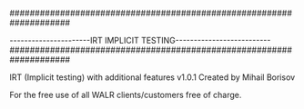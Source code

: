 ####################################################################

----------------------IRT IMPLICIT TESTING--------------------------
####################################################################

IRT (Implicit testing) with additional features v1.0.1 
Created by Mihail Borisov

For the free use of all WALR clients/customers free of charge.

